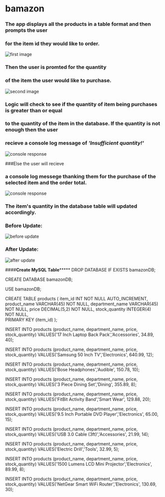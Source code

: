 # bamazon

### The app displays all the products in a table format and then prompts the user
### for the item id they would like to order. 
![first image](https://larcmo87.github.io/bamazon/images/tablePromt1.jpg)

### Then the user is promted for the quantity
### of the item the user would like to purchase.
![second image](https://larcmo87.github.io/bamazon/images/promt2.jpg)

### Logic will check to see if the quantity of item being purchases is greater than or equal 
### to the quantity of the item in the database. If the quantity is not enough then the user
### recieve a console log message of *'Insufficient quantity!'*
![console response](https://larcmo87.github.io/bamazon/images/insufficientResponse.jpg)

###Else the user will recieve
### a console log messege thanking them for the purchase of the selected item and the order total.
![console response](https://larcmo87.github.io/bamazon/images/consoleresponse1.jpg)

### The item's quantity in the database table will updated accordingly.
### Before Update:
![before update](https://larcmo87.github.io/bamazon/images/tableBeforeUpdate.jpg)

### After Update:
![after update](https://larcmo87.github.io/bamazon/images/tableAfterUpdate.jpg)


####****************Create MySQL Table*********************
DROP DATABASE IF EXISTS bamazonDB;

CREATE DATABASE bamazonDB;

USE bamazonDB;

CREATE TABLE products (
	item_id INT NOT NULL AUTO_INCREMENT,
	product_name VARCHAR(45) NOT NULL,
	department_name VARCHAR(45) NOT NULL,
    price DECIMAL(5,2) NOT NULL,
    stock_quantity INTEGER(4) NOT NULL,   
	PRIMARY KEY (item_id)
);

INSERT INTO products (product_name, department_name, price, stock_quantity)
VALUES('17 Inch Laptop Back Pack','Accessories', 34.89, 40);

INSERT INTO products (product_name, department_name, price, stock_quantity)
VALUES('Samsung 50 Inch TV','Electronics', 640.99, 12);

INSERT INTO products (product_name, department_name, price, stock_quantity)
VALUES('Bose Headphones','Audible', 150.78, 10);

INSERT INTO products (product_name, department_name, price, stock_quantity)
VALUES('3 Piece Dining Set','Dining', 355.89, 8);

INSERT INTO products (product_name, department_name, price, stock_quantity)
VALUES('FitBit Activity Band','Smart Wear', 129.88, 20);

INSERT INTO products (product_name, department_name, price, stock_quantity)
VALUES('9.5 Inch Portable DVD Player','Electronics', 65.00, 15);

INSERT INTO products (product_name, department_name, price, stock_quantity)
VALUES('USB 3.0 Cable (3ft)','Accessories', 21.99, 14);

INSERT INTO products (product_name, department_name, price, stock_quantity)
VALUES('Electric Drill','Tools', 32.99, 5);

INSERT INTO products (product_name, department_name, price, stock_quantity)
VALUES('1500 Lumens LCD Mini Projector','Electronics', 89.99, 8);

INSERT INTO products (product_name, department_name, price, stock_quantity)
VALUES('NetGear Smart WiFi Router','Electronics', 130.69, 30);